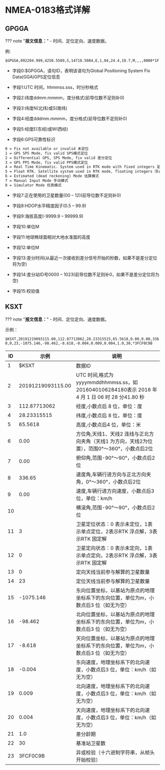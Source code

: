 # NMEA-0183格式详解

## GPGGA

??? note "**报文信息：**"
    - 时间、定位定向、速度数据。

例:
```html
$GPGGA,092204.999,4250.5589,S,14718.5084,E,1,04,24.4,19.7,M,,,,0000*1F 
```


* 字段0:$GPGGA，语句ID，表明该语句为Global Positioning System Fix Data(GGA)GPS定位信息 

* 字段1:UTC 时间，hhmmss.sss，时分秒格式 

* 字段2:纬度ddmm.mmmm，度分格式(前导位数不足则补0)

* 字段3:纬度N(北纬)或S(南纬)

* 字段4:经度dddmm.mmmm，度分格式(前导位数不足则补0)

* 字段5:经度E(东经)或W(西经)

* 字段6:GPS可靠性标识

```html
0 = Fix not available or invalid 未定位
1 = GPS SPS Mode, fix valid SPS模式定位
2 = Differential GPS, SPS Mode, fix valid 差分定位
3 = GPS PPS Mode, fix valid PPS模式定位
4 = Real Time Kinematic. System used in RTK mode with fixed integers 定点RTK
5 = Float RTK. Satellite system used in RTK mode, floating integers 浮点RTK
6 = Estimated (dead reckoning) Mode 估算模式
7 = Manual Input Mode 手动模式
8 = Simulator Mode 仿真模式
```

* 字段7:正在使用的卫星数量(00 – 12)(前导位数不足则补0)

* 字段8:HDOP水平精度因子(0.5 – 99.9)

* 字段9:海拔高度(-9999.9 – 99999.9)

* 字段10:单位M

* 字段11:地球椭球面相对大地水准面的高度

* 字段12:单位M 

* 字段13:差分时间(从最近一次接收到差分信号开始的秒数，如果不是差分定位将为空) 

* 字段14:差分站ID号0000 – 1023(前导位数不足则补0，如果不是差分定位将为空) 

* 字段15:校验值 

## KSXT

??? note "**报文信息：**"
    - 时间、定位定向、速度数据。

示例：

```html
$KSXT,20191219093115.00,112.87713062,28.23315515,65.5618,0.00,0.00,336.65,0.010,,3,
0,0,23,-1075.146,-98.462,-8.618,-0.004,0.009,0.004,1.0,30,*3FCF0C9B
```
| ID  | 示例               | 说明                                                                                |                                                                                       
|-----|------------------|-----------------------------------------------------------------------------------|
| 1   | $KSXT            | 数据ID                                                                              |
| 2   | 20191219093115.00 | UTC 时间,格式为 yyyymmddhhmmss.ss，如 2016040106284180表示 2016 年 4 月 1 日 06 时 28 分41.80 秒 |
| 3   | 112.87713062     | 经度,小数点后 8 位，单位：度                                                                  |
| 4   | 28.23315515      | 纬度,小数点后 8 位，单位：度                                                                  |
| 5   | 65.5618          | 高度,小数点后4 位，单位：米                                                                   |
| 6   | 0.00             | 方位角,天线1、天线2 连线与正北方向夹角（天线1 为方向，天线2为位置），范围0°～360°，小数点后2位                            |
| 7   | 0.00             | 俯仰角,范围-90°～90°，小数点后2位                                                             |
| 8   | 336.65           | 速度角,车辆行进方向与正北方向夹角，0°～360°，小数点后2位                                                  |
| 9   | 0.00             | 速度,车辆行进方向速度，小数点后3 位，单位：km/h                                                       |
| 10  |                  | 横滚角,范围-90°～90°，小数点后2位                                                             |
| 11  | 3                | 卫星定位状态：0 表示未定位，1表示单点定位，2表示RTK 浮点解，3表示RTK 固定解                                      |
| 12  | 0                | 卫星定向状态：0 表示未定向，1表示单点定向，2表示RTK 浮点解，3表示RTK 固定解                                      |
| 13  | 0                | 定向天线当前参与解算的卫星数量                                                                   |
| 14  | 23               | 定位天线当前参与解算的卫星数量                                                                   |
| 15  | -1075.146        | 东向位置坐标，以基站为原点的地理坐标系下的东向位置，单位为m，小数点后3 位（如无为空）                                      |
| 16  | -98.462          | 北向位置坐标，以基站为原点的地理坐标系下的东向位置，单位为m，小数点后3 位（如无为空）                                      |
| 17  | -8.618           | 天向位置坐标，以基站为原点的地理坐标系下的东向位置，单位为m，小数点后3 位（如无为空）                                      |
| 18  | -0.004           | 东向速度，地理坐标系下的北向速度，小数点后3 位，单位：km/h（如无为空）                                            |
| 19  | 0.009            | 北向速度，地理坐标系下的北向速度，小数点后3 位，单位：km/h（如无为空）                                            |
| 20  | 0.004            | 天向速度，地理坐标系下的北向速度，小数点后3 位，单位：km/h（如无为空）                                            |
| 21  | 1.0              | 差分龄期                                                                              |
| 22  | 30               | 基准站卫星数                                                                            |
| 23  | 3FCF0C9B         | 异或校验（十六进制字符串，从帧头开始校验）                                     |
